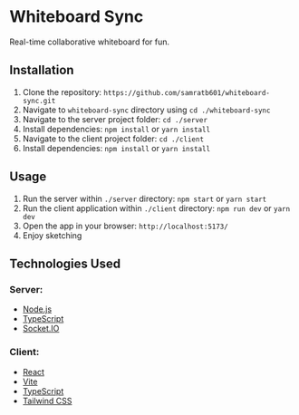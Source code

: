 # Whiteboard Sync

Real-time collaborative whiteboard for fun.

## Installation

1. Clone the repository: `https://github.com/samratb601/whiteboard-sync.git`
3. Navigate to `whiteboard-sync` directory using `cd ./whiteboard-sync`
2. Navigate to the server project folder: `cd ./server`
3. Install dependencies: `npm install` or `yarn install`
4. Navigate to the client project folder: `cd ./client`
5. Install dependencies: `npm install` or `yarn install`

## Usage

1. Run the server within `./server` directory: `npm start` or `yarn start`
1. Run the client application within `./client` directory: `npm run dev` or `yarn dev`
3. Open the app in your browser: `http://localhost:5173/`
4. Enjoy sketching

## Technologies Used

### Server:

- [Node.js](https://nodejs.org/)
- [TypeScript](https://www.typescriptlang.org/)
- [Socket.IO](https://socket.io/)

### Client:

- [React](https://reactjs.org/)
- [Vite](https://vitejs.dev/)
- [TypeScript](https://www.typescriptlang.org/)
- [Tailwind CSS](https://tailwindcss.com/)


